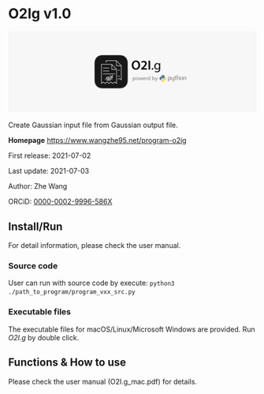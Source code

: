 # O2Ig v1.0
![](O2Ig_full.png)

Create Gaussian input file from Gaussian output file.

**Homepage** https://www.wangzhe95.net/program-o2ig

First release: 2021-07-02

Last update: 2021-07-03

Author: Zhe Wang

ORCiD: [0000-0002-9996-586X](https://orcid.org/0000-0002-9996-586X)

## Install/Run
For detail information, please check the user manual.

### Source code
User can run with source code by execute: `python3 ./path_to_program/program_vxx_src.py`

### Executable files
The executable files for macOS/Linux/Microsoft Windows are provided. Run *O2I.g* by double click.

## Functions & How to use
Please check the user manual (O2I.g_mac.pdf) for details.
